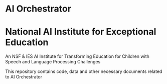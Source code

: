 # AI Orchestrator
# National AI Institute for Exceptional Education
An NSF & IES AI Institute for Transforming Education for Children with Speech and Language Processing Challenges


This repository contains code, data and other necessary documents related to AI Orchestrator
